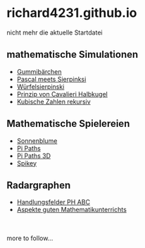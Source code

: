 # richard4231.github.io
nicht mehr die aktuelle Startdatei

## mathematische Simulationen
- [Gummibärchen](https://richard4231.github.io/20-04-jellybears/)
- [Pascal meets Sierpinksi](https://richard4231.github.io/21-pascaltriangleoptimized/)
- [Würfelsierpinski](https://richard4231.github.io/xplodingsierpinski/)
- [Prinzip von Cavalieri Halbkugel](https://richard4231.github.io/22-09-v02cavalieri/)
- [Kubische Zahlen rekursiv](https://richard4231.github.io/24-11-exploding-cubes/)

## Mathematische Spielereien
- [Sonnenblume](https://richard4231.github.io/22-09-v1tournesol/)
- [Pi Paths](https://richard4231.github.io/22-09-PiPaths-v02/)
- [Pi Paths 3D](https://richard4231.github.io/22-09-PiPaths-v03-3D/)
- [Spikey](https://richard4231.github.io/22-09-Spikey-v02/)

## Radargraphen
- [Handlungsfelder PH ABC](https://richard4231.github.io/20-radargraphBPA/)
- [Aspekte guten Mathematikunterrichts](https://richard4231.github.io/20-12-radargraphRGMU/)

<br/> 
<br/> 
more to follow...

